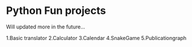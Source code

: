 # Python Fun projects
Will updated more in the future...

1.Basic translator
2.Calculator
3.Calendar
4.SnakeGame
5.Publicationgraph
